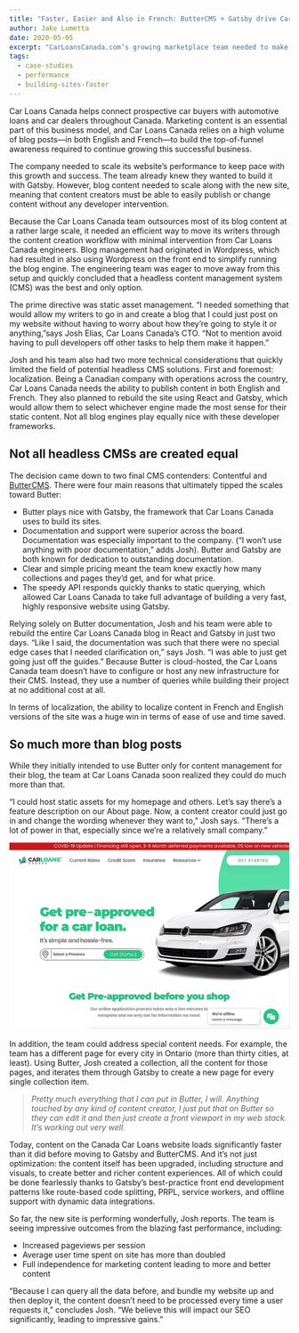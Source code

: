 ```yaml
---
title: "Faster, Easier and Also in French: ButterCMS + Gatsby drive Car Loans Canada"
author: Jake Lumetta
date: 2020-05-05
excerpt: "CarLoansCanada.com’s growing marketplace team needed to make their content marketing leaner and meaner. They tuned up their performance with a new website built on Gatsby paired with supremely easy content management from headless ButterCMS."
tags:
  - case-studies
  - performance
  - building-sites-faster
---
```


Car Loans Canada helps connect prospective car buyers with automotive loans and car dealers throughout Canada. Marketing content is an essential part of this business model, and Car Loans Canada relies on a high volume of blog posts—in both English and French—to build the top-of-funnel awareness required to continue growing this successful business.

The company needed to scale its website’s performance to keep pace with this growth and success. The team already knew they wanted to build it with Gatsby. However, blog content needed to scale along with the new site, meaning that content creators must be able to easily publish or change content without any developer intervention.

Because the Car Loans Canada team outsources most of its blog content at a rather large scale, it needed an efficient way to move its writers through the content creation workflow with minimal intervention from Car Loans Canada engineers. Blog management had originated in Wordpress, which had resulted in also using Wordpress on the front end to simplify running the blog engine. The engineering team was eager to move away from this setup and quickly concluded that a headless content management system (CMS) was the best and only option.

The prime directive was static asset management. “I needed something that would allow my writers to go in and create a blog that I could just post on my website without having to worry about how they’re going to style it or anything,”says Josh Elias, Car Loans Canada’s CTO. “Not to mention avoid having to pull developers off other tasks to help them make it happen.”

Josh and his team also had two more technical considerations that quickly limited the field of potential headless CMS solutions. First and foremost: localization. Being a Canadian company with operations across the country, Car Loans Canada needs the ability to publish content in both English and French. They also planned to rebuild the site using React and Gatsby, which would allow them to select whichever engine made the most sense for their static content. Not all blog engines play equally nice with these developer frameworks.

## Not all headless CMSs are created equal

The decision came down to two final CMS contenders: Contentful and [ButterCMS](https://buttercms.com/). There were four main reasons that ultimately tipped the scales toward Butter:

- Butter plays nice with Gatsby, the framework that Car Loans Canada uses to build its sites.
- Documentation and support were superior across the board. Documentation was especially important to the company. (“I won’t use anything with poor documentation,” adds Josh). Butter and Gatsby are both known for dedication to outstanding documentation.
- Clear and simple pricing meant the team knew exactly how many collections and pages they’d get, and for what price.
- The speedy API responds quickly thanks to static querying, which allowed Car Loans Canada to take full advantage of building a very fast, highly responsive website using Gatsby.

Relying solely on Butter documentation, Josh and his team were able to rebuild the entire Car Loans Canada blog in React and Gatsby in just two days. “Like I said, the documentation was such that there were no special edge cases that I needed clarification on,” says Josh. “I was able to just get going just off the guides.” Because Butter is cloud-hosted, the Car Loans Canada team doesn’t have to configure or host any new infrastructure for their CMS. Instead, they use a number of queries while building their project at no additional cost at all.

In terms of localization, the ability to localize content in French and English versions of the site was a huge win in terms of ease of use and time saved.

## So much more than blog posts

While they initially intended to use Butter only for content management for their blog, the team at Car Loans Canada soon realized they could do much more than that.

“I could host static assets for my homepage and others. Let’s say there’s a feature description on our About page. Now, a content creator could just go in and change the wording whenever they want to,” Josh says. “There’s a lot of power in that, especially since we’re a relatively small company.”

![car loans Canada website landing page](./car_loans_canada_web.png)

In addition, the team could address special content needs. For example, the team has a different page for every city in Ontario (more than thirty cities, at least). Using Butter, Josh created a collection, all the content for those pages, and iterates them through Gatsby to create a new page for every single collection item.

> _Pretty much everything that I can put in Butter, I will. Anything touched by any kind of content creator, I just put that on Butter so they can edit it and then just create a front viewport in my web stack. It’s working out very well._

Today, content on the Canada Car Loans website loads significantly faster than it did before moving to Gatsby and ButterCMS. And it’s not just optimization: the content itself has been upgraded, including structure and visuals, to create better and richer content experiences. All of which could be done fearlessly thanks to Gatsby’s best-practice front end development patterns like route-based code splitting, PRPL, service workers, and offline support with dynamic data integrations.

So far, the new site is performing wonderfully, Josh reports. The team is seeing impressive outcomes from the blazing fast performance, including:

- Increased pageviews per session
- Average user time spent on site has more than doubled
- Full independence for marketing content leading to more and better content

“Because I can query all the data before, and bundle my website up and then deploy it, the content doesn’t need to be processed every time a user requests it,” concludes Josh. “We believe this will impact our SEO significantly, leading to impressive gains.”

